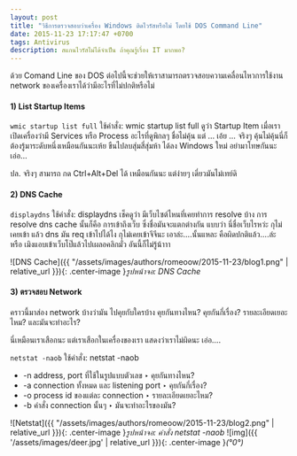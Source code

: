 ```yaml
---
layout: post
title: "วิธีการตรวจสอบว่าเครื่อง Windows ติดไวรัสหรือไม่ โดยใช้ DOS Command Line"
date: 2015-11-23 17:17:47 +0700
tags: Antivirus
description: สแกนไวรัสไม่ได้จำเป็น ถ้าคุณรู้เรื่อง IT มากพอ?
---
```

ด้วย Comand Line ของ DOS ต่อไปนี้จะช่วยให้เราสามารถตรวจสอบความเคลื่อนไหวการใช้งาน network ของเครื่องเราได้ว่ามีอะไรที่ไม่ปกติหรือไม่

#### 1) List Startup Items

`wmic startup list full` ใช้คำสั่ง: wmic startup list full
ดูว่า Startup Item เมื่อเราเปิดเครื่องว่ามี Services หรือ Process อะไรที่ดูพิกลๆ ชื่อไม่คุ้น แต่ … เอ้ย … จริงๆ คุ้นไม่คุ้นนี่ก็ต้องรู้มาระดับหนึ่งเหมือนกันนะเห้ย ขืนไปลบสุ่มสี่สุ่มห้า ได้ลง Windows ใหม่ อย่ามาโทษกันนะเอ่อ…

ปล. จริงๆ สามารถ กด Ctrl+Alt+Del ได้ เหมือนกันนะ แต่ง่ายๆ เดี่ยวมันไม่เทย์ดิ

#### 2) DNS Cache

`displaydns` ใช้คำสั่ง: displaydns
เช็คดูว่า มีเว็บไซต์ไหนที่เคยทำการ resolve บ้าง
การ resolve dns cache นั้นก็คือ การเข้าถึงเว็บ ซึ่งชื่อมันจะแตกต่างกัน แบบว่า นี่ชื่อเว็บไรหว่ะ กุไม่เคยเข้า แล้ว dns มัน req เข้าไปได้ไง กุไม่เคยเข้าจีจีนะ
เอาล่ะ….นั้นแหละ คือผิดปกติแล้ว….ล่ะ หรือ เมิงแอบเข้าเว็บโป๊แล้วไปเผลอคลิกมั่ว อันนี้ก็ไม่รู้น้าาา

![DNS Cache]({{ "/assets/images/authors/romeoow/2015-11-23/blog1.png" | relative_url }}){: .center-image }*รูปหน้าจอ: DNS Cache*
#### 3) ตรวจสอบ Network

คราวนี้มาส่อง network บ้างว่ามัน ไปคุยกับใครบ้าง คุยกันทางไหน? คุยกันกี่เรื่อง? รายละเอียดเยอะไหม? และมันจะทำอะไร?

นี่เหมือนเราเสือกนะ แต่เราเสือกในเครื่องของเรา แสดงว่าเราไม่ผิดนะ  เอ่อ….

`netstat -naob` ใช้คำสั่ง: netstat -naob
* -n   address, port ที่ใช้ในรูปแบบตัวเลข ‣ คุยกันทางไหน?
* -a   connection ทั้งหมด และ listening port ‣ คุยกันกี่เรื่อง?
* -o   process id ของแต่ละ connection ‣ รายละเอียดเยอะไหม?
* -b   คำสั่ง connection นั้นๆ ‣ มันจะทำอะไรของมัน?

![Netstat]({{ "/assets/images/authors/romeoow/2015-11-23/blog2.png" | relative_url }}){: .center-image }*รูปหน้าจอ: คำสั่ง netstat -naob*
![img]({{ '/assets/images/deer.jpg' | relative_url }}){: .center-image }*(°0°)*
